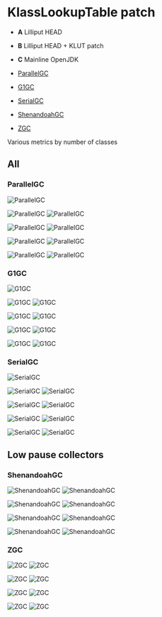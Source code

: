 # KlassLookupTable patch

- **A** Lilliput HEAD
- **B** Lilliput HEAD + KLUT patch
- **C** Mainline OpenJDK

- [ParallelGC](#ParallelGC)
- [G1GC](#g1gc)
- [SerialGC](#SerialGC)
- [ShenandoahGC](#ShenandoahGC)
- [ZGC](#ZGC)


Various metrics by number of classes

## All

### ParallelGC
![ParallelGC](./auswertung/ParallelGC-gc-pauses.svg) 

![ParallelGC](./auswertung/ParallelGC-l1-misses.svg) ![ParallelGC](./auswertung/ParallelGC-l1-loads.svg) 

![ParallelGC](./auswertung/ParallelGC-llc-misses.svg) ![ParallelGC](./auswertung/ParallelGC-llc-loads.svg) 

![ParallelGC](./auswertung/ParallelGC-tlb-misses.svg) ![ParallelGC](./auswertung/ParallelGC-tlb-loads.svg)

![ParallelGC](./auswertung/ParallelGC-instructions.svg) ![ParallelGC](./auswertung/ParallelGC-branches.svg)

### G1GC
![G1GC](./auswertung/G1GC-gc-pauses.svg)

![G1GC](./auswertung/G1GC-l1-misses.svg) ![G1GC](./auswertung/G1GC-l1-loads.svg)

![G1GC](./auswertung/G1GC-llc-misses.svg) ![G1GC](./auswertung/G1GC-llc-loads.svg)

![G1GC](./auswertung/G1GC-tlb-misses.svg) ![G1GC](./auswertung/G1GC-tlb-loads.svg)

![G1GC](./auswertung/G1GC-instructions.svg) ![G1GC](./auswertung/G1GC-branches.svg)

### SerialGC
![SerialGC](./auswertung/SerialGC-gc-pauses.svg)

![SerialGC](./auswertung/SerialGC-l1-misses.svg) ![SerialGC](./auswertung/SerialGC-l1-loads.svg)

![SerialGC](./auswertung/SerialGC-llc-misses.svg) ![SerialGC](./auswertung/SerialGC-llc-loads.svg)

![SerialGC](./auswertung/SerialGC-tlb-misses.svg) ![SerialGC](./auswertung/SerialGC-tlb-loads.svg)

![SerialGC](./auswertung/SerialGC-instructions.svg) ![SerialGC](./auswertung/SerialGC-branches.svg)


## Low pause collectors

### ShenandoahGC

![ShenandoahGC](./auswertung/ShenandoahGC-l1-misses.svg) ![ShenandoahGC](./auswertung/ShenandoahGC-l1-loads.svg)

![ShenandoahGC](./auswertung/ShenandoahGC-llc-misses.svg) ![ShenandoahGC](./auswertung/ShenandoahGC-llc-loads.svg)

![ShenandoahGC](./auswertung/ShenandoahGC-tlb-misses.svg) ![ShenandoahGC](./auswertung/ShenandoahGC-tlb-loads.svg)

![ShenandoahGC](./auswertung/ShenandoahGC-instructions.svg) ![ShenandoahGC](./auswertung/ShenandoahGC-branches.svg)

### ZGC
![ZGC](./auswertung/ZGC-l1-misses.svg) ![ZGC](./auswertung/ZGC-l1-loads.svg)

![ZGC](./auswertung/ZGC-llc-misses.svg) ![ZGC](./auswertung/ZGC-llc-loads.svg)

![ZGC](./auswertung/ZGC-tlb-misses.svg) ![ZGC](./auswertung/ZGC-tlb-loads.svg)

![ZGC](./auswertung/ZGC-instructions.svg) ![ZGC](./auswertung/ZGC-branches.svg)

